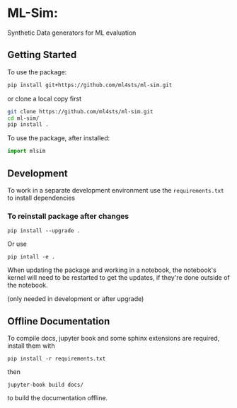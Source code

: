 # ML-Sim:

Synthetic Data generators for ML  evaluation

## Getting Started




To use the package:
```bash
pip install git+https://github.com/ml4sts/ml-sim.git
```


or clone a local copy first
```bash
git clone https://github.com/ml4sts/ml-sim.git
cd ml-sim/
pip install .
```

To use the package, after installed:

```python
import mlsim
```



## Development

To work in a separate development environment use the `requirements.txt` to install dependencies


### To reinstall  package after changes

```
pip install --upgrade .
```

Or use
```
pip intall -e .
```
When updating the package and working in a notebook, the notebook's kernel will
need to be restarted to get the updates, if they're done outside of the notebook.

(only needed in development or after upgrade)



## Offline Documentation
To compile docs, jupyter book and some sphinx extensions are required, install
them with

```
pip install -r requirements.txt
```

then

```
jupyter-book build docs/
```

to build the documentation offline.

